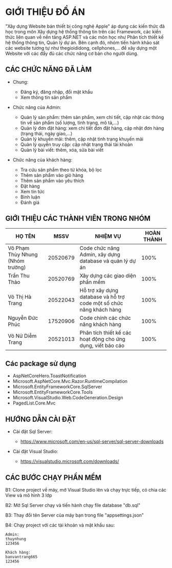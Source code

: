 ﻿# GIỚI THIỆU ĐỒ ÁN 

"Xây dựng Website bán thiết bị công nghệ Apple" áp dụng các kiến thức đã học trong môn Xây dựng hệ thống thông tin trên các Framework, các kiến thức liên quan về nền tảng ASP.NET và các môn học như Phân tích thiết kế hệ thống thông tin, Quản lý dự án. Bên cạnh đó, nhóm tiến hành khảo sát các website tương tự như thegioididong, cellphones,... để xây dựng một Website với các đẩy đủ các chức năng cơ bản cho người dùng.

## CÁC CHỨC NĂNG ĐÃ LÀM

- Chung:

    * Đăng ký, đăng nhập, đổi mật khẩu
    * Xem thông tin sản phẩm

- Chức năng của Admin:

    * Quản lý sản phẩm: thêm sản phẩm, xem chi tiết, cập nhật các thông tin về sản phẩm (số lượng, tình trạng, mô tả,...)
    * Quản lý đơn đặt hàng: xem chi tiết đơn đặt hàng, cập nhật đơn hàng (trạng thái, ngày giao,...)
    * Quản lý khuyến mãi: thêm, cập nhật tình trạng khuyến mãi
    * Quản lý quyền truy cập: cập nhật trạng thái tài khoản
    * Quản lý bài viết: thêm, xóa, sửa bài viết

- Chức năng của khách hàng:

    * Tra cứu sản phẩm theo từ khóa, bộ lọc
    * Thêm sản phẩm vào giỏ hàng
    * Thêm sản phẩm vào yêu thích
    * Đặt hàng
    * Xem tin tức
    * Bình luận
    * Đánh giá

## GIỚI THIỆU CÁC THÀNH VIÊN TRONG NHÓM

| HỌ TÊN | MSSV | NHIỆM VỤ | HOÀN THÀNH |
| ------ | ---- | -------- | ---------- |
| Võ Phạm Thùy Nhung (Nhóm trưởng)| 20520679 | Code chức năng Admin, xây dựng database và quản lý dự án | 100% |
| Trần Thu Thảo| 20520769 | Xây dựng các giao diện phần mềm | 100% |
| Võ Thị Hà Trang | 20522043 | Hỗ trợ xây dựng database và hỗ trợ code một số chức năng khách hàng | 100% |
| Nguyễn Đức Phúc | 17520906 | Code chính các chức năng khách hàng | 100% |
| Võ Nữ Diễm Trang | 20521013 | Phân tích thiết kế các hoạt động cho ứng dụng, viết báo cáo | 100% |

## Các package sử dụng

- AspNetCoreHero.ToastNotification 
- Microsoft.AspNetCore.Mvc.Razor.RuntimeCompilation
- Microsoft.EntityFrameworkCore.SqlServer
- Microsoft.EntityFrameworkCore.Tools
- Microsoft.VisualStudio.Web.CodeGeneration.Design
- PagedList.Core.Mvc
   
## HƯỚNG DẪN CÀI ĐẶT

- Cài đặt Sql Server:
    * https://www.microsoft.com/en-us/sql-server/sql-server-downloads

- Cài đặt Visual Studio:
    * https://visualstudio.microsoft.com/downloads/ 

## CÁC BƯỚC CHẠY PHẦN MỀM
B1: Clone project về máy, mở Visual Studio lên và chạy trực tiếp, có chia các View và mô hình 3 lớp

B2: Mở Sql Server chạy và tiến hành chạy file database "db.sql"

B3: Thay đổi tên Server của máy bạn trong file "appsettings.json" 

B4: Chạy project với các tài khoản và mật khẩu sau:
    
    Admin: 
    thuynhung
    123456
    
    Khách hàng:
    banvantrang665
    123456
    
